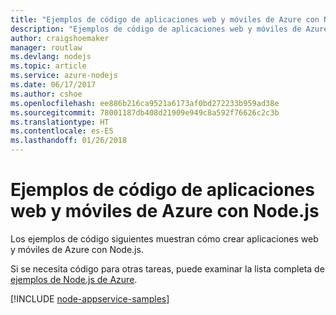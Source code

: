 ```yaml
---
title: "Ejemplos de código de aplicaciones web y móviles de Azure con Node.js"
description: "Ejemplos de código de aplicaciones web y móviles de Azure en Node.js"
author: craigshoemaker
manager: routlaw
ms.devlang: nodejs
ms.topic: article
ms.service: azure-nodejs
ms.date: 06/17/2017
ms.author: cshoe
ms.openlocfilehash: ee886b216ca9521a6173af0bd272233b959ad38e
ms.sourcegitcommit: 78001187db408d21909e949c8a592f76626c2c3b
ms.translationtype: HT
ms.contentlocale: es-ES
ms.lasthandoff: 01/26/2018
---
```

# <a name="azure-web-and-mobile-apps-with-nodejs-code-samples"></a>Ejemplos de código de aplicaciones web y móviles de Azure con Node.js

Los ejemplos de código siguientes muestran cómo crear aplicaciones web y móviles de Azure con Node.js.

Si se necesita código para otras tareas, puede examinar la lista completa de [ejemplos de Node.js de Azure](https://azure.microsoft.com/resources/samples/?term=nodejs).

[!INCLUDE [node-appservice-samples](../docs-ref-conceptual/includes/appservice-samples.md)]